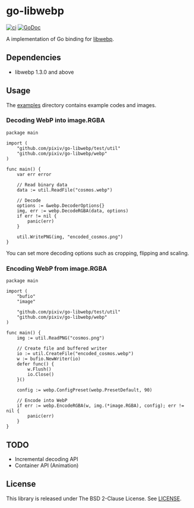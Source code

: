 go-libwebp
==========

[![ci](https://github.com/pixiv/go-libwebp/actions/workflows/ci.yml/badge.svg)](https://github.com/pixiv/go-libwebp/actions/workflows/ci.yml)
[![GoDoc](https://godoc.org/github.com/pixiv/go-libwebp/webp?status.svg)](https://godoc.org/github.com/pixiv/go-libwebp/webp)

A implementation of Go binding for [libwebp](https://developers.google.com/speed/webp/docs/api).

## Dependencies

- libwebp 1.3.0 and above

## Usage

The [examples](./examples) directory contains example codes and images.

### Decoding WebP into image.RGBA

```
package main

import (
	"github.com/pixiv/go-libwebp/test/util"
	"github.com/pixiv/go-libwebp/webp"
)

func main() {
	var err error

	// Read binary data
	data := util.ReadFile("cosmos.webp")

	// Decode
	options := &webp.DecoderOptions{}
	img, err := webp.DecodeRGBA(data, options)
	if err != nil {
		panic(err)
	}

	util.WritePNG(img, "encoded_cosmos.png")
}
```

You can set more decoding options such as cropping, flipping and scaling.

### Encoding WebP from image.RGBA

```
package main

import (
	"bufio"
	"image"

	"github.com/pixiv/go-libwebp/test/util"
	"github.com/pixiv/go-libwebp/webp"
)

func main() {
	img := util.ReadPNG("cosmos.png")

	// Create file and buffered writer
	io := util.CreateFile("encoded_cosmos.webp")
	w := bufio.NewWriter(io)
	defer func() {
		w.Flush()
		io.Close()
	}()

	config := webp.ConfigPreset(webp.PresetDefault, 90)

	// Encode into WebP
	if err := webp.EncodeRGBA(w, img.(*image.RGBA), config); err != nil {
		panic(err)
	}
}
```

## TODO

- Incremental decoding API
- Container API (Animation)

## License

This library is released under The BSD 2-Clause License.
See [LICENSE](./LICENSE).

